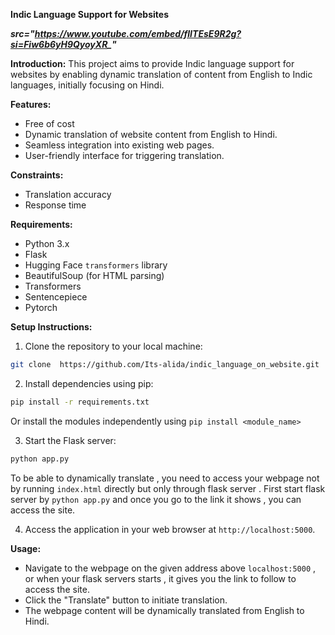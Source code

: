 **Indic Language Support for Websites**

***src="https://www.youtube.com/embed/flITEsE9R2g?si=Fiw6b6yH9QyoyXR_"***


**Introduction:**
This project aims to provide Indic language support for websites by enabling dynamic translation of content from English to Indic languages, initially focusing on Hindi.

**Features:**
- Free of cost
- Dynamic translation of website content from English to Hindi.
- Seamless integration into existing web pages.
- User-friendly interface for triggering translation.

**Constraints:**
- Translation accuracy
- Response time 

**Requirements:**
- Python 3.x
- Flask
- Hugging Face `transformers` library
- BeautifulSoup (for HTML parsing)
- Transformers
- Sentencepiece
- Pytorch

**Setup Instructions:**
1. Clone the repository to your local machine:

```bash
git clone  https://github.com/Its-alida/indic_language_on_website.git
```

2. Install dependencies using pip:

```bash
pip install -r requirements.txt
```
Or install the modules independently using ```pip install <module_name>```

3. Start the Flask server:

```bash
python app.py
```

To be able to dynamically translate , you need to access your webpage not by running ```index.html``` directly but only through flask server . First start flask server by ```python app.py```
and once you go to the link it shows , you can access the site.

4. Access the application in your web browser at `http://localhost:5000`.

**Usage:**
- Navigate to the webpage on the given address above ```localhost:5000``` , or when your flask servers starts , it gives you the link to follow to access the site.
- Click the "Translate" button to initiate translation.
- The webpage content will be dynamically translated from English to Hindi.
